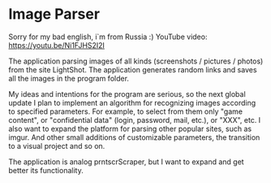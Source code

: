 # Image Parser
Sorry for my bad english, i`m from Russia :)
YouTube video: https://youtu.be/Ni1FJHS2I2I

The application parsing images of all kinds (screenshots / pictures / photos) from the site LightShot. 
The application generates random links and saves all the images in the program folder.

My ideas and intentions for the program are serious, so the next global update I plan to implement an algorithm for recognizing images according to specified parameters. 
For example, to select from them only "game content", or "confidential data" (login, password, mail, etc.), or "XXX", etc. 
I also want to expand the platform for parsing other popular sites, such as imgur. And other small additions of customizable parameters, the transition to a visual project and so on.

The application is analog prntscrScraper, but I want to expand and get better its functionality.

